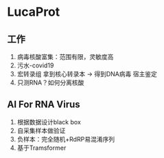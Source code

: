 # LucaProt
## 工作
1. 病毒核酸富集：范围有限，灵敏度高
2. 污水-covid19
3. 宏转录组 拿到核心转录本 -> 得到DNA病毒 宿主鉴定
4. 只测RNA？如何分离核酸
## AI For RNA Virus
1. 根据数据设计black box
2. 自采集样本做验证
3. 负样本：完全随机+RdRP易混淆序列
4. 基于Tramsformer
